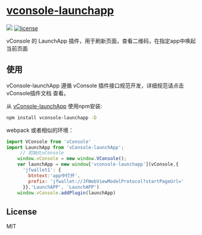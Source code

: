 # [vconsole-launchapp](https://github.com/Noob-Lab/vConsole-launchApp)
[![](https://img.shields.io/badge/Powered%20by-vConsole%20LaunchApp-brightgreen.svg)](https://github.com/Noob-Lab/vConsole-launchApp)
[![license](https://img.shields.io/badge/license-MIT-blue.svg)](https://github.com/Noob-Lab/vConsole-launchApp/blob/master/LICENSE)



vConsole 的 LaunchApp 插件，用于刷新页面，查看二维码，在指定app中唤起当前页面



## 使用

vConsole-launchApp 遵循 vConsole 插件接口规范开发，详细规范请点击 vConsole插件文档 查看。

从 [vConsole-launchApp]() 使用npm安装:

```bash
npm install vconsole-launchapp -D
```


 webpack 或者相似的环境：

```js
import VConsole from 'vConsole'
import LaunchApp from 'vConsole-launchApp';
     // 初始化vConsole
    window.vConsole = new window.VConsole();  
    var launchApp = new window['vconsole-launchapp'](vConsole,{
      'jfwallet1': {
        btntext:'app中打开',
        prefix: 'jfwallet://JFWebViewModelProtocol?startPageUrl='
      }},'LaunchAPP', 'LaunchAPP')
    window.vConsole.addPlugin(launchApp)
```

## License

MIT
